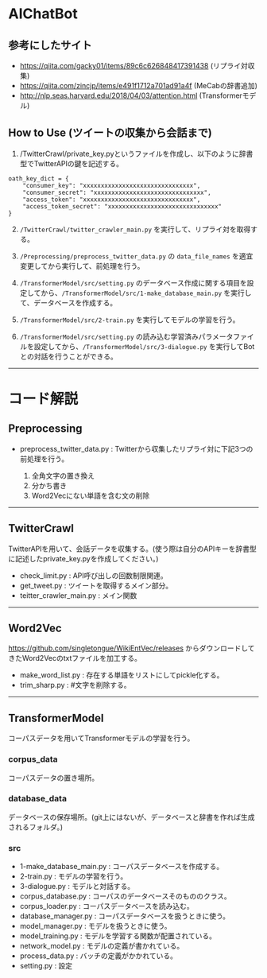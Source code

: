 # AIChatBot

## 参考にしたサイト
+ https://qiita.com/gacky01/items/89c6c626848417391438 (リプライ対収集)
+ https://qiita.com/zincjp/items/e491f1712a701ad91a4f (MeCabの辞書追加)
+ http://nlp.seas.harvard.edu/2018/04/03/attention.html (Transformerモデル)

## How to Use (ツイートの収集から会話まで)
1. /TwitterCrawl/private_key.pyというファイルを作成し、以下のように辞書型でTwitterAPIの鍵を記述する。

```
oath_key_dict = {
    "consumer_key": "xxxxxxxxxxxxxxxxxxxxxxxxxxxxxxx",
    "consumer_secret": "xxxxxxxxxxxxxxxxxxxxxxxxxxxxxxx",
    "access_token": "xxxxxxxxxxxxxxxxxxxxxxxxxxxxxxx",
    "access_token_secret": "xxxxxxxxxxxxxxxxxxxxxxxxxxxxxxx"
}
```


2. `/TwitterCrawl/twitter_crawler_main.py` を実行して、リプライ対を取得する。

3. `/Preprocessing/preprocess_twitter_data.py` の `data_file_names` を適宜変更してから実行して、前処理を行う。

4. `/TransformerModel/src/setting.py` のデータベース作成に関する項目を設定してから、`/TransformerModel/src/1-make_database_main.py` を実行して、データベースを作成する。

5. `/TransformerModel/src/2-train.py` を実行してモデルの学習を行う。

6. `/TransformerModel/src/setting.py` の読み込む学習済みパラメータファイルを設定してから、`/TransformerModel/src/3-dialogue.py` を実行してBotとの対話を行うことができる。

---

# コード解説
## Preprocessing
+ preprocess_twitter_data.py : Twitterから収集したリプライ対に下記3つの前処理を行う。

  1. 全角文字の置き換え
  2. 分かち書き
  3. Word2Vecにない単語を含む文の削除

---

## TwitterCrawl
TwitterAPIを用いて、会話データを収集する。(使う際は自分のAPIキーを辞書型に記述したprivate_key.pyを作成してください。)
  + check_limit.py : API呼び出しの回数制限関連。
  + get_tweet.py : ツイートを取得するメイン部分。
  + teitter_crawler_main.py : メイン関数

---

## Word2Vec
https://github.com/singletongue/WikiEntVec/releases からダウンロードしてきたWord2Vecのtxtファイルを加工する。
  + make_word_list.py : 存在する単語をリストにしてpickle化する。
  + trim_sharp.py : #文字を削除する。

---

## TransformerModel
コーパスデータを用いてTransformerモデルの学習を行う。

### corpus_data
コーパスデータの置き場所。

### database_data
データベースの保存場所。(git上にはないが、データベースと辞書を作れば生成されるフォルダ。)

### src
  + 1-make_database_main.py : コーパスデータベースを作成する。
  + 2-train.py : モデルの学習を行う。
  + 3-dialogue.py : モデルと対話する。
  + corpus_database.py : コーパスのデータベースそのもののクラス。
  + corpus_loader.py :  コーパスデータベースを読み込む。
  + database_manager.py : コーパスデータベースを扱うときに使う。
  + model_manager.py : モデルを扱うときに使う。
  + model_training.py : モデルを学習する関数が配置されている。
  + network_model.py : モデルの定義が書かれている。
  + process_data.py : バッチの定義がかかれている。
  + setting.py : 設定